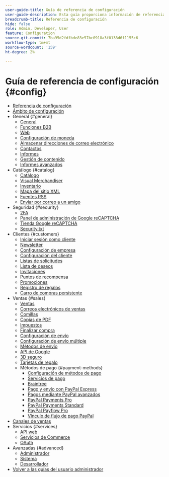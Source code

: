 ```yaml
---
user-guide-title: Guía de referencia de configuración
user-guide-description: Esta guía proporciona información de referencia para todas las opciones de configuración de tienda a las que se accede desde la barra lateral _Admin_ en **[!UICONTROL Stores]** > _[!UICONTROL Settings]_ > **[!UICONTROL Configuration]**.
breadcrumb-title: Referencia de configuración
hide: false
role: Admin, Developer, User
feature: Configuration
source-git-commit: 7ba95d2fdfbde83e57bc0918a3f0138d6f1155c6
workflow-type: tm+mt
source-wordcount: '159'
ht-degree: 2%

---
```



# Guía de referencia de configuración {#config}

- [Referencia de configuración](guide-overview.md)
- [Ámbito de configuración](scope-change.md)
- General {#general}
   - [General](./general/general.md)
   - [Funciones B2B](./general/b2b-features.md)
   - [Web](./general/web.md)
   - [Configuración de moneda](./general/currency-setup.md)
   - [Almacenar direcciones de correo electrónico](./general/store-email-addresses.md)
   - [Contactos](./general/contacts.md)
   - [Informes](./general/reports.md)
   - [Gestión de contenido](./general/content-management.md)
   - [Informes avanzados](./general/advanced-reporting.md)
- Catálogo {#catalog}
   - [Catálogo](./catalog/catalog.md)
   - [Visual Merchandiser](./catalog/visual-merchandiser.md)
   - [Inventario](./catalog/inventory.md)
   - [Mapa del sitio XML](./catalog/xml-sitemap.md)
   - [Fuentes RSS](./catalog/rss-feeds.md)
   - [Enviar por correo a un amigo](./catalog/email-to-a-friend.md)
- Seguridad {#security}
   - [2FA](./security/2fa.md)
   - [Panel de administración de Google reCAPTCHA](./security/google-recaptcha-admin.md)
   - [Tienda Google reCAPTCHA](./security/google-recaptcha-storefront.md)
   - [Security.txt](./security/security-txt.md)
- Clientes {#customers}
   - [Iniciar sesión como cliente](./customers/login-as-customer.md)
   - [Newsletter](./customers/newsletter.md)
   - [Configuración de empresa](./customers/company-configuration.md)
   - [Configuración del cliente](./customers/customer-configuration.md)
   - [Listas de solicitudes](./customers/requisition-lists.md)
   - [Lista de deseos](./customers/wishlist.md)
   - [Invitaciones](./customers/invitations.md)
   - [Puntos de recompensa](./customers/reward-points.md)
   - [Promociones](./customers/promotions.md)
   - [Registro de regalos](./customers/gift-registry.md)
   - [Carro de compras persistente](./customers/persistent-shopping-cart.md)
- Ventas {#sales}
   - [Ventas](./sales/sales.md)
   - [Correos electrónicos de ventas](./sales/sales-emails.md)
   - [Comillas](./sales/quotes.md)
   - [Copias de PDF](./sales/pdf-print-outs.md)
   - [Impuestos](./sales/tax.md)
   - [Finalizar compra](./sales/checkout.md)
   - [Configuración de envío](./sales/shipping-settings.md)
   - [Configuración de envío múltiple](./sales/multishipping-settings.md)
   - [Métodos de envío](./sales/delivery-methods.md)
   - [API de Google](./sales/google-api.md)
   - [3D seguro](./sales/3d-secure.md)
   - [Tarjetas de regalo](./sales/gift-cards.md)
   - Métodos de pago {#payment-methods}
      - [Configuración de métodos de pago](./sales/payment-methods.md)
      - [Servicios de pago](./sales/payment-services.md)
      - [Braintree](./sales/braintree.md)
      - [Pago y envío con PayPal Express](./sales/paypal-express-checkout.md)
      - [Pagos mediante PayPal avanzados](./sales/paypal-payments-advanced.md)
      - [PayPal Payments Pro](./sales/paypal-payments-pro.md)
      - [PayPal Payments Standard](./sales/paypal-payments-standard.md)
      - [PayPal Payflow Pro](./sales/paypal-payflow-pro.md)
      - [Vínculo de flujo de pago PayPal](./sales/paypal-payflow-link.md)
- [Canales de ventas](./sales-channels.md)
- Servicios {#services}
   - [API web](./services/magento-web-api.md)
   - [Servicios de Commerce](./services/saas.md)
   - [OAuth](./services/oauth.md)
- Avanzadas {#advanced}
   - [Administrador](./advanced/admin.md)
   - [Sistema](./advanced/system.md)
   - [Desarrollador](./advanced/developer.md)
- [Volver a las guías del usuario administrador](https://experienceleague.adobe.com/es/docs/commerce-admin/user-guides/home)


